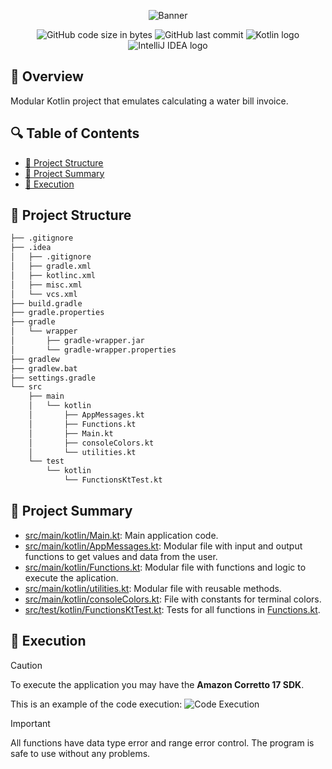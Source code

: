 <p align="center">
    <img src="https://thumbs.dreamstime.com/b/monopolio-juegos-dados-y-s%C3%ADmbolo-o-logotipo-de-la-compa%C3%B1%C3%ADa-agua-cierre-macro-los-monopoly-empresa-172109713.jpg" alt="Banner" />
</p>

<p align="center">
  <img src="https://img.shields.io/github/languages/code-size/Picuu/itb-water-invoice?&style=for-the-badge" alt="GitHub code size in bytes" />
  <img src="https://img.shields.io/github/last-commit/Picuu/itb-water-invoice?&style=for-the-badge" alt="GitHub last commit" />
  <img src="https://img.shields.io/badge/Kotlin-0095D5?&style=for-the-badge&logo=kotlin&logoColor=white" alt="Kotlin logo" />
  <img src="https://img.shields.io/badge/IntelliJ_IDEA-000000.svg?style=for-the-badge&logo=intellij-idea&logoColor=white" alt="IntelliJ IDEA logo" />
</p>

## 📌 Overview

Modular Kotlin project that emulates calculating a water bill invoice.

## 🔍 Table of Contents

* [📁 Project Structure](#-project-structure)
* [📝 Project Summary](#-project-summary)
* [🚀 Execution](#-execution)

## 📁 Project Structure

```bash
├── .gitignore
├── .idea
│   ├── .gitignore
│   ├── gradle.xml
│   ├── kotlinc.xml
│   ├── misc.xml
│   └── vcs.xml
├── build.gradle
├── gradle.properties
├── gradle
│   └── wrapper
│       ├── gradle-wrapper.jar
│       └── gradle-wrapper.properties
├── gradlew
├── gradlew.bat
├── settings.gradle
└── src
    ├── main
    │   └── kotlin
    │       ├── AppMessages.kt
    │       ├── Functions.kt
    │       ├── Main.kt
    │       ├── consoleColors.kt
    │       └── utilities.kt
    └── test
        └── kotlin
            └── FunctionsKtTest.kt
```

## 📝 Project Summary

- [src/main/kotlin/Main.kt](src/main/kotlin/Main.kt): Main application code.
- [src/main/kotlin/AppMessages.kt](src/main/kotlin/AppMessages.kt): Modular file with input and output functions to get values and data from the user.
- [src/main/kotlin/Functions.kt](src/main/kotlin/Functions.kt): Modular file with functions and logic to execute the aplication.
- [src/main/kotlin/utilities.kt](src/main/kotlin/Utilities.kt): Modular file with reusable methods.
- [src/main/kotlin/consoleColors.kt](src/main/kotlin/ConsoleColors.kt): File with constants for terminal colors.
- [src/test/kotlin/FunctionsKtTest.kt](src/test/kotlin/FunctionsKtTest.kt): Tests for all functions in [Functions.kt](src/main/kotlin/Functions.kt).

## 🚀 Execution

> [!CAUTION]
> To execute the application you may have the **Amazon Corretto 17 SDK**.

This is an example of the code execution:
![Code Execution](https://github.com/Picuu/itb-water-invoice/assets/93738423/1c45fdb5-6114-425b-85c3-77e77d0badf2)

> [!IMPORTANT]
> All functions have data type error and range error control.
> The program is safe to use without any problems.
